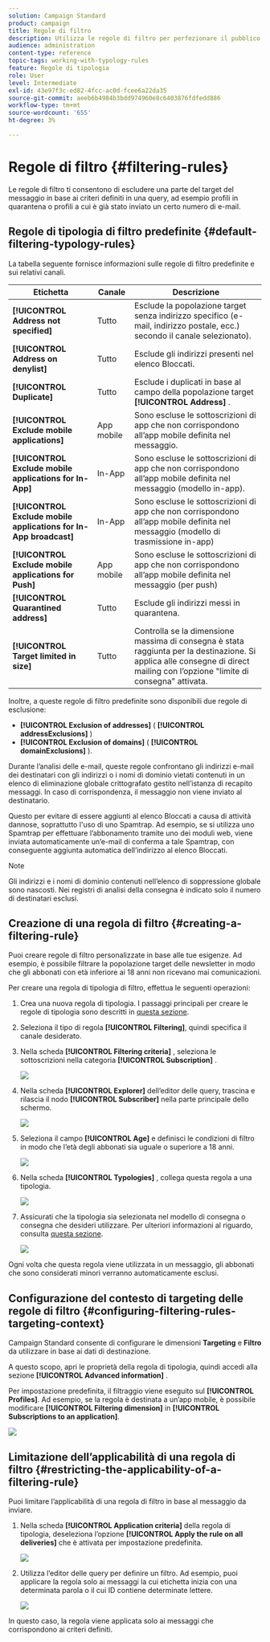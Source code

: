 ```yaml
---
solution: Campaign Standard
product: campaign
title: Regole di filtro
description: Utilizza le regole di filtro per perfezionare il pubblico dei messaggi.
audience: administration
content-type: reference
topic-tags: working-with-typology-rules
feature: Regole di tipologia
role: User
level: Intermediate
exl-id: 43e97f3c-ed82-4fcc-ac0d-fcee6a22da35
source-git-commit: aeeb6b4984b3bdd974960e8c6403876fdfedd886
workflow-type: tm+mt
source-wordcount: '655'
ht-degree: 3%

---
```


# Regole di filtro {#filtering-rules}

Le regole di filtro ti consentono di escludere una parte del target del messaggio in base ai criteri definiti in una query, ad esempio profili in quarantena o profili a cui è già stato inviato un certo numero di e-mail.

## Regole di tipologia di filtro predefinite {#default-filtering-typology-rules}

La tabella seguente fornisce informazioni sulle regole di filtro predefinite e sui relativi canali.

| Etichetta | Canale | Descrizione |
| ---------|----------|---------|
| **[!UICONTROL Address not specified]** | Tutto | Esclude la popolazione target senza indirizzo specifico (e-mail, indirizzo postale, ecc.) secondo il canale selezionato). |
| **[!UICONTROL Address on denylist]** | Tutto | Esclude gli indirizzi presenti nel elenco Bloccati. |
| **[!UICONTROL Duplicate]** | Tutto | Esclude i duplicati in base al campo della popolazione target **[!UICONTROL Address]** . |
| **[!UICONTROL Exclude mobile applications]** | App mobile | Sono escluse le sottoscrizioni di app che non corrispondono all’app mobile definita nel messaggio. |
| **[!UICONTROL Exclude mobile applications for In-App]** | In-App | Sono escluse le sottoscrizioni di app che non corrispondono all’app mobile definita nel messaggio (modello in-app). |
| **[!UICONTROL Exclude mobile applications for In-App broadcast]** | In-App | Sono escluse le sottoscrizioni di app che non corrispondono all’app mobile definita nel messaggio (modello di trasmissione in-app) |
| **[!UICONTROL Exclude mobile applications for Push]** | App mobile | Sono escluse le sottoscrizioni di app che non corrispondono all’app mobile definita nel messaggio (per push) |
| **[!UICONTROL Quarantined address]** | Tutto | Esclude gli indirizzi messi in quarantena. |
| **[!UICONTROL Target limited in size]** | Tutto | Controlla se la dimensione massima di consegna è stata raggiunta per la destinazione. Si applica alle consegne di direct mailing con l’opzione &quot;limite di consegna&quot; attivata. |

Inoltre, a queste regole di filtro predefinite sono disponibili due regole di esclusione:

* **[!UICONTROL Exclusion of addresses]** ( **[!UICONTROL addressExclusions]** )
* **[!UICONTROL Exclusion of domains]** ( **[!UICONTROL domainExclusions]** ).

Durante l’analisi delle e-mail, queste regole confrontano gli indirizzi e-mail dei destinatari con gli indirizzi o i nomi di dominio vietati contenuti in un elenco di eliminazione globale crittografato gestito nell’istanza di recapito messaggi. In caso di corrispondenza, il messaggio non viene inviato al destinatario.

Questo per evitare di essere aggiunti al elenco Bloccati a causa di attività dannose, soprattutto l&#39;uso di uno Spamtrap. Ad esempio, se si utilizza uno Spamtrap per effettuare l’abbonamento tramite uno dei moduli web, viene inviata automaticamente un’e-mail di conferma a tale Spamtrap, con conseguente aggiunta automatica dell’indirizzo al elenco Bloccati.

>[!NOTE]
>
>Gli indirizzi e i nomi di dominio contenuti nell’elenco di soppressione globale sono nascosti. Nei registri di analisi della consegna è indicato solo il numero di destinatari esclusi.

## Creazione di una regola di filtro {#creating-a-filtering-rule}

Puoi creare regole di filtro personalizzate in base alle tue esigenze. Ad esempio, è possibile filtrare la popolazione target delle newsletter in modo che gli abbonati con età inferiore ai 18 anni non ricevano mai comunicazioni.

Per creare una regola di tipologia di filtro, effettua le seguenti operazioni:

1. Crea una nuova regola di tipologia. I passaggi principali per creare le regole di tipologia sono descritti in [questa sezione](../../sending/using/managing-typology-rules.md).

1. Seleziona il tipo di regola **[!UICONTROL Filtering]**, quindi specifica il canale desiderato.

1. Nella scheda **[!UICONTROL Filtering criteria]** , seleziona le sottoscrizioni nella categoria **[!UICONTROL Subscription]** .

   ![](assets/typology_create-rule-subscription.png)

1. Nella scheda **[!UICONTROL Explorer]** dell’editor delle query, trascina e rilascia il nodo **[!UICONTROL Subscriber]** nella parte principale dello schermo.

   ![](assets/typology_create-rule-subscriber.png)

1. Seleziona il campo **[!UICONTROL Age]** e definisci le condizioni di filtro in modo che l’età degli abbonati sia uguale o superiore a 18 anni.

   ![](assets/typology_create-rule-age.png)

1. Nella scheda **[!UICONTROL Typologies]** , collega questa regola a una tipologia.

   ![](assets/typology_create-rule-typology.png)

1. Assicurati che la tipologia sia selezionata nel modello di consegna o consegna che desideri utilizzare. Per ulteriori informazioni al riguardo, consulta [questa sezione](../../sending/using/managing-typologies.md#applying-typologies-to-messages).

   ![](assets/typology_template.png)

Ogni volta che questa regola viene utilizzata in un messaggio, gli abbonati che sono considerati minori verranno automaticamente esclusi.

## Configurazione del contesto di targeting delle regole di filtro {#configuring-filtering-rules-targeting-context}

Campaign Standard consente di configurare le dimensioni **Targeting** e **Filtro** da utilizzare in base ai dati di destinazione.

A questo scopo, apri le proprietà della regola di tipologia, quindi accedi alla sezione **[!UICONTROL Advanced information]** .

Per impostazione predefinita, il filtraggio viene eseguito sul **[!UICONTROL Profiles]**. Ad esempio, se la regola è destinata a un’app mobile, è possibile modificare **[!UICONTROL Filtering dimension]** in **[!UICONTROL Subscriptions to an application]**.

![](assets/typology_rule-order_2.png)

## Limitazione dell’applicabilità di una regola di filtro {#restricting-the-applicability-of-a-filtering-rule}

Puoi limitare l’applicabilità di una regola di filtro in base al messaggio da inviare.

1. Nella scheda **[!UICONTROL Application criteria]** della regola di tipologia, deseleziona l’opzione **[!UICONTROL Apply the rule on all deliveries]** che è attivata per impostazione predefinita.

   ![](assets/typology_limit.png)

1. Utilizza l’editor delle query per definire un filtro. Ad esempio, puoi applicare la regola solo ai messaggi la cui etichetta inizia con una determinata parola o il cui ID contiene determinate lettere.

   ![](assets/typology_limit-rule.png)

In questo caso, la regola viene applicata solo ai messaggi che corrispondono ai criteri definiti.
